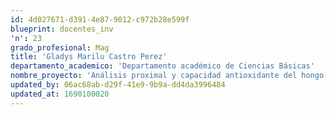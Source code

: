 ```yaml
---
id: 4d027671-d391-4e87-9012-c972b28e599f
blueprint: docentes_inv
'n': 23
grado_profesional: Mag
title: 'Gladys Marilu Castro Perez'
departamento_academico: 'Departamento académico de Ciencias Básicas'
nombre_proyecto: 'Análisis proximal y capacidad antioxidante del hongo Lentinula edodes Berk desarrollados por Fermentación en Fase Solida en granos de Chenopodium quinoa willd y salvado de trigo.'
updated_by: 06ac68ab-d29f-41e9-9b9a-dd4da3996484
updated_at: 1690100020
---
```


